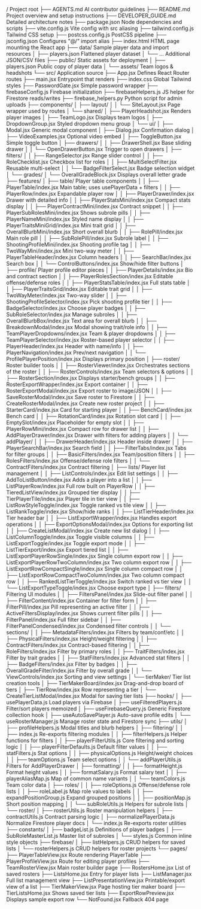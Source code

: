 / Project root
├── AGENTS.md AI contributor guidelines
├── README.md Project overview and setup instructions
├── DEVELOPER_GUIDE.md Detailed architecture notes
├── package.json Node dependencies and scripts
├── vite.config.js Vite config with src aliasing
├── tailwind.config.js Tailwind CSS setup
├── postcss.config.js PostCSS pipeline
├── jsconfig.json Configures "@/” import alias
├── index.html HTML page mounting the React app
├── data/ Sample player data and import resources
│ ├── players.json Flattened player dataset
│ └── ... Additional JSON/CSV files
├── public/ Static assets for deployment
│ ├── players.json Public copy of player data
│ └── assets/ Team logos & headshots
└── src/ Application source
├── App.jsx Defines React Router routes
├── main.jsx Entrypoint that renders <App />
├── index.css Global Tailwind styles
├── PasswordGate.jsx Simple password wrapper
├── firebaseConfig.js Firebase initialization
├── firebaseHelpers.js JS helper for Firestore reads/writes
├── firebase_helpers.py Python script for admin uploads
├── components/
│ ├── layout/
│ │ └── SiteLayout.jsx Page wrapper used by routes
│ └── shared/
│ ├── PlayerHeadshot.jsx Renders player images
│ ├── TeamLogo.jsx Displays team logos
│ ├── DropdownGroup.jsx Styled dropdown menu group
│ └── ui/
│ ├── Modal.jsx Generic modal component
│ ├── Dialog.jsx Confirmation dialog
│ ├── VideoExamples.jsx Optional video embed
│ ├── ToggleButton.jsx Simple toggle button
│ ├── drawers/
│ │ ├── DrawerShell.jsx Base sliding drawer
│ │ └── OpenDrawerButton.jsx Trigger to open drawers
│ ├── filters/
│ │ ├── RangeSelector.jsx Range slider control
│ │ ├── RoleChecklist.jsx Checkbox list for roles
│ │ ├── MultiSelectFilter.jsx Reusable multi-select
│ │ └── BadgeFilterSelect.jsx Badge selection widget
│ └── grades/
│ └── OverallGradeBlock.jsx Displays overall letter grade
├── features/
│ ├── table/ Player table components
│ │ ├── PlayerTable/index.jsx Main table; uses usePlayerData + filters
│ │ ├── PlayerRow/index.jsx Expandable player row
│ │ ├── PlayerDrawer/index.jsx Drawer with detailed info
│ │ ├── PlayerStatsMini/index.jsx Compact stats display
│ │ ├── PlayerContractMini/index.jsx Contract snippet
│ │ ├── PlayerSubRolesMini/index.jsx Shows subrole pills
│ │ ├── PlayerNameMini/index.jsx Styled name display
│ │ ├── PlayerTraitsMiniGrid/index.jsx Mini trait grid
│ │ ├── OverallBlurbMini/index.jsx Short overall blurb
│ │ ├── RolePill/index.jsx Main role pill
│ │ ├── SubRolePill/index.jsx Subrole label
│ │ ├── ShootingProfileMini/index.jsx Shooting profile tag
│ │ ├── TwoWayMini/index.jsx Mini two-way meter
│ │ ├── PlayerTableHeader/index.jsx Column headers
│ │ ├── SearchBar/index.jsx Search box
│ │ └── ControlButtons/index.jsx Show/hide filter buttons
│ ├── profile/ Player profile editor pieces
│ │ ├── PlayerDetails/index.jsx Bio and contract section
│ │ ├── PlayerRolesSection/index.jsx Editable offense/defense roles
│ │ ├── PlayerStatsTable/index.jsx Full stats table
│ │ ├── PlayerTraitsGrid/index.jsx Editable trait grid
│ │ ├── TwoWayMeter/index.jsx Two-way slider
│ │ ├── ShootingProfileSelector/index.jsx Pick shooting profile tier
│ │ ├── BadgeSelector/index.jsx Choose player badges
│ │ ├── SubRoleSelector/index.jsx Manage subroles
│ │ ├── OverallBlurbBox/index.jsx Text area for overall blurb
│ │ ├── BreakdownModal/index.jsx Modal showing trait/role info
│ │ ├── TeamPlayerDropdowns/index.jsx Team & player dropdowns
│ │ ├── TeamPlayerSelector/index.jsx Roster-based player selector
│ │ ├── PlayerHeader/index.jsx Header with name/info
│ │ ├── PlayerNavigation/index.jsx Prev/next navigation
│ │ └── ProfilePlayerPosition/index.jsx Displays primary position
│ ├── roster/ Roster builder tools
│ │ ├── RosterViewer/index.jsx Orchestrates sections of the roster
│ │ ├── RosterControls/index.jsx Team selectors & options
│ │ ├── RosterSection/index.jsx Displays starter/bench groups
│ │ ├── RosterExportWrapper/index.jsx Export container
│ │ ├── RosterExportModal/index.jsx Export roster to image/JSON
│ │ ├── SaveRosterModal/index.jsx Save roster to Firestore
│ │ ├── CreateRosterModal/index.jsx Create new roster project
│ │ ├── StarterCard/index.jsx Card for starting player
│ │ ├── BenchCard/index.jsx Bench card
│ │ ├── RotationCard/index.jsx Rotation slot card
│ │ ├── EmptySlot/index.jsx Placeholder for empty slot
│ │ ├── PlayerRowMini/index.jsx Compact row for drawer list
│ │ ├── AddPlayerDrawer/index.jsx Drawer with filters for adding players
│ │ └── addPlayer/
│ │ ├── DrawerHeader/index.jsx Header inside drawer
│ │ ├── PlayerSearchBar/index.jsx Search field
│ │ ├── FilterTabs/index.jsx Tabs for filter groups
│ │ ├── BasicFilters/index.jsx Team/position filters
│ │ ├── RolesFilters/index.jsx Offense/defense role filters
│ │ └── ContractFilters/index.jsx Contract filtering
│ ├── lists/ Player list management
│ │ ├── ListControls/index.jsx Edit list settings
│ │ ├── AddToListButton/index.jsx Adds a player into a list
│ │ ├── ListPlayerRow/index.jsx Full row built on PlayerRow
│ │ ├── TieredListView/index.jsx Grouped tier display
│ │ ├── TierPlayerTile/index.jsx Player tile in tier view
│ │ ├── ListRowStyleToggle/index.jsx Toggle ranked vs tile view
│ │ ├── ListRankToggle/index.jsx Show/hide ranks
│ │ ├── ListTierHeader/index.jsx Tier header bar
│ │ ├── ListExportWrapper/index.jsx Handles export operations
│ │ ├── ExportOptionsModal/index.jsx Options for exporting list
│ │ ├── CreateListModal/index.jsx Create new list dialog
│ │ ├── ListColumnToggle/index.jsx Toggle visible columns
│ │ ├── ListExportToggle/index.jsx Toggle export mode
│ │ ├── ListTierExport/index.jsx Export tiered list
│ │ ├── ListExportPlayerRowSingle/index.jsx Single column export row
│ │ ├── ListExportPlayerRowTwoColumn/index.jsx Two column export row
│ │ ├── ListExportRowCompactSingle/index.jsx Single column compact row
│ │ ├── ListExportRowCompactTwoColumn/index.jsx Two column compact row
│ │ ├── RankedListTierToggle/index.jsx Switch ranked vs tier view
│ │ └── ListExportTypeToggle/index.jsx Choose export type
│ ├── filters/ Filtering UI modules
│ │ ├── FiltersPanel/index.jsx Slide-out filter panel
│ │ ├── FilterContent/index.jsx Container for filter form
│ │ ├── FilterPill/index.jsx Pill representing an active filter
│ │ ├── ActiveFiltersDisplay/index.jsx Shows current filter pills
│ │ ├── FilterPanel/index.jsx Full filter sidebar
│ │ ├── FilterPanelCondensed/index.jsx Condensed filter controls
│ │ └── sections/
│ │ ├── MetadataFilters/index.jsx Filters by team/conf/etc
│ │ ├── PhysicalFilters/index.jsx Height/weight filtering
│ │ ├── ContractFilters/index.jsx Contract-based filtering
│ │ ├── RoleFilters/index.jsx Filter by primary roles
│ │ ├── TraitFilters/index.jsx Filter by trait grades
│ │ ├── StatFilters/index.jsx Advanced stat filters
│ │ ├── BadgeFilters/index.jsx Filter by badges
│ │ ├── OverallGradeFilter/index.jsx Filter by overall grade
│ │ └── ViewControls/index.jsx Sorting and view settings
│ └── tierMaker/ Tier list creation tools
│ ├── TierMakerBoard/index.jsx Drag-and-drop board of tiers
│ ├── TierRow/index.jsx Row representing a tier
│ └── CreateTierListModal/index.jsx Modal for saving tier lists
├── hooks/
│ ├── usePlayerData.js Load players via Firebase
│ ├── useFilteredPlayers.js Filter/sort players memoized
│ ├── useFirebaseQuery.js Generic Firestore collection hook
│ ├── useAutoSavePlayer.js Auto-save profile edits
│ └── useRosterManager.js Manage roster state and Firestore sync
├── utils/
│ ├── profileHelpers.js Modal titles and blurb helpers
│ ├── filtering/
│ │ ├── index.js Re-exports filtering modules
│ │ ├── filterHelpers.js Helper functions for filters
│ │ ├── playerFilterUtils.js Core filtering and sorting logic
│ │ ├── playerFilterDefaults.js Default filter values
│ │ ├── statFilters.js Stat options
│ │ ├── physicalOptions.js Height/weight choices
│ │ ├── teamOptions.js Team select options
│ │ └── addPlayerUtils.js Filters for AddPlayerDrawer
│ ├── formatting/
│ │ ├── formatHeight.js Format height values
│ │ ├── formatSalary.js Format salary text
│ │ ├── playerAliasMap.js Map of common name variants
│ │ └── teamColors.js Team color data
│ ├── roles/
│ │ ├── roleOptions.js Offense/defense role lists
│ │ ├── roleLabel.js Map role values to labels
│ │ ├── expandPositionGroup.js Expand grouped positions
│ │ ├── positionMap.js Short position mapping
│ │ └── subRoleUtils.js Helpers for subrole lists
│ └── roster/
│ ├── rosterUtils.js Roster manipulation helpers
│ ├── contractUtils.js Contract parsing logic
│ ├── normalizePlayerData.js Normalize Firestore player docs
│ └── index.js Re-exports roster utilities
├── constants/
│ ├── badgeList.js Definitions of player badges
│ ├── SubRoleMasterList.js Master list of subroles
│ └── styles.js Common inline style objects
├── firebase/
│ ├── listHelpers.js CRUD helpers for saved lists
│ └── rosterHelpers.js CRUD helpers for roster projects
└── pages/
├── PlayerTableView.jsx Route rendering PlayerTable
├── PlayerProfileView.jsx Route for editing player profiles
├── TeamRosterView.jsx Main roster builder page
├── RostersHome.jsx List of saved rosters
├── ListsHome.jsx Entry for player lists
├── ListManager.jsx Full list management view
├── ListPresentationView.jsx Printable/export view of a list
├── TierMakerView.jsx Page hosting tier maker board
├── TierListsHome.jsx Shows saved tier lists
├── ExportRowPreview.jsx Displays sample export row
└── NotFound.jsx Fallback 404 page
